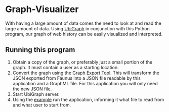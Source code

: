 Graph-Visualizer
================

With having a large amount of data comes the need to look at and read the large amount of data. Using [UbiGraph](http://ubietylab.net/ubigraph/) in conjunction with this Python program, our graph of web history can be easily visualized and interpreted.

Running this program
--------------------

1. Obtain a copy of the graph, or preferably just a small portion of the graph. It must contain a user as a starting location.
2. Convert the graph using the [Graph Export Tool](https://github.com/WhySearchTwice/Data-and-Rest-Services/tree/master/graph-export). This will transform the JSON exported from Faunus into a JSON file readable by this application and a GraphML file. For this application you will only need the new JSON file.
3. Start UbiGraph server.
4. Using the [example](https://github.com/WhySearchTwice/Graph-Visualizer/blob/master/graphvisualizer/test/singleUserTest.py) run the application, informing it what file to read from and what user to start from.
